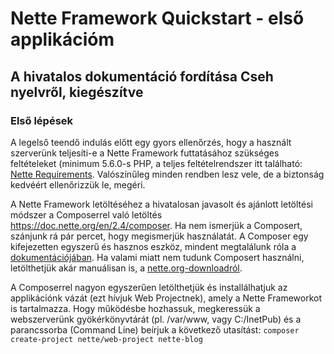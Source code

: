 	 	 	
# Nette Framework Quickstart - első applikációm
## A hivatalos dokumentáció fordítása Cseh nyelvről, kiegészítve

### Első lépések

A legelső teendő indulás előtt egy gyors ellenőrzés, hogy a használt szerverünk teljesíti-e a Nette Framework futtatásához szükséges feltételeket (minimum 5.6.0-s PHP, a teljes feltételrendszer itt található: [Nette Requirements](https://doc.nette.org/en/2.4/requirements). Valószínűleg minden rendben lesz vele, de a biztonság kedvéért ellenőrizzük le, megéri.

A Nette Framework letöltéséhez a hivatalosan javasolt és ajánlott letöltési módszer a Composerrel való letöltés https://doc.nette.org/en/2.4/composer. Ha nem ismerjük a Composert, szánjunk rá pár percet, hogy megismerjük használatát. A Composer egy kifejezetten egyszerű és hasznos eszköz, mindent megtalálunk róla a [dokumentációjában]( https://getcomposer.org/doc/). Ha valami miatt nem tudunk Composert használni, letölthetjük akár manuálisan is, a [nette.org-downloadról](https://nette.org/cs/download). 

A Composerrel nagyon egyszerűen letölthetjük és installálhatjuk az applikációnk vázát (ezt hívjuk Web Projectnek), amely a  Nette Frameworkot is tartalmazza. Hogy működésbe hozhassuk, megkeressük a webszerverünk gyökérkönyvtárát (pl. /var/www, vagy C:/InetPub) és a parancssorba (Command Line) beírjuk a következő utasítást: ```composer create-project nette/web-project nette-blog```


